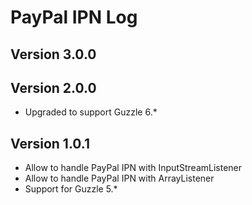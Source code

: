 # PayPal IPN Log

## Version 3.0.0

## Version 2.0.0

- Upgraded to support Guzzle 6.*

## Version 1.0.1

- Allow to handle PayPal IPN with InputStreamListener
- Allow to handle PayPal IPN with ArrayListener
- Support for Guzzle 5.*
